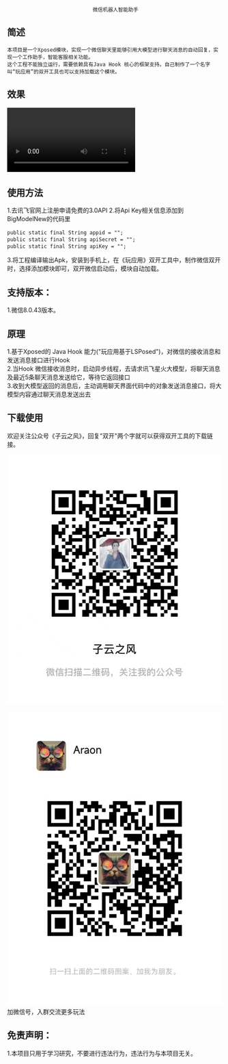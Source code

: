                                 微信机器人智能助手
## 简述
    本项目是一个Xposed模块，实现一个微信聊天里能够引用大模型进行聊天消息的自动回复，实现一个工作助手，智能客服相关功能。
    这个工程不能独立运行，需要依赖具有Java Hook 核心的框架支持。自己制作了一个名字叫“玩应用”的双开工具也可以支持加载这个模块。

## 效果
<video src="[视频直链地址](https://www.bilibili.com/video/BV1eC4y1k7P4/?vd_source=34b822263a923ff99088638112b51c0a)" width="宽度" height="高度" controls="controls"></video>

## 使用方法 
1.去讯飞官网上注册申请免费的3.0API 
2.将Api Key相关信息添加到BigModelNew的代码里 
````
public static final String appid = "";
public static final String apiSecret = "";
public static final String apiKey = "";
```` 
3.将工程编译输出Apk，安装到手机上，在《玩应用》双开工具中，制作微信双开时，选择添加模块即可，双开微信启动后，模块自动加载。 



## 支持版本： 
1.微信8.0.43版本。

## 原理
1.基于Xposed的 Java Hook 能力("玩应用基于LSPosed")，对微信的接收消息和发送消息接口进行Hook  
2.当Hook 微信接收消息时，启动异步线程，去请求讯飞星火大模型，将聊天消息及最近5条聊天消息发送给它，等待它返回接口   
3.收到大模型返回的消息后，主动调用聊天界面代码中的对象发送消息接口，将大模型内容通过聊天消息发送出去 

## 下载使用
欢迎关注公众号《子云之风》，回复"双开"两个字就可以获得双开工具的下载链接。

![公众号](files/公众号.jpg "公众号")

![微信号](files/微信号.jpg "微信号")
加微信号，入群交流更多玩法

## 免责声明：
1.本项目只用于学习研究，不要进行违法行为，违法行为与本项目无关。
